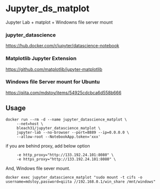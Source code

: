 # Jupyter_ds_matplot

Jupyter Lab + matplot + Windowns file server mount


### jupyter_datascience
https://hub.docker.com/r/jupyter/datascience-notebook

### Matplotlib Jupyter Extension
https://github.com/matplotlib/jupyter-matplotlib

### Windows file Server mount for Ubuntu
https://qiita.com/mdstoy/items/54925cdcbca6d558b666

## Usage

```
docker run --rm -d --name jupyter_datascience_matplot \
     --net=host \
     bleach31/jupyter_datascience_matplot \
     jupyter-lab --no-browser --port=8889 --ip=0.0.0.0 \
     --allow-root --NotebookApp.token='xxx'
```

if you are behind proxy, add below option

```
     -e http_proxy="http://133.192.24.101:8080" \
     -e https_proxy="http://133.192.24.101:8080" \
```
And, Windows file sever mount.

```
docker exec jupyter_datascience_matplot "sudo mount -t cifs -o username=mdstoy,password=qiita //192.168.0.1/win_share /mnt/windows"
```
